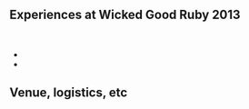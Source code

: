 <!SLIDE>

## Experiences at Wicked Good Ruby 2013

<br/>

<div class="linkedlist">
<ul>
<li><http://wickedgoodruby.com/></li>
<li><http://confreaks.com/events/wickedgoodruby></li>
</ul>

<!SLIDE>

## Venue, logistics, etc
